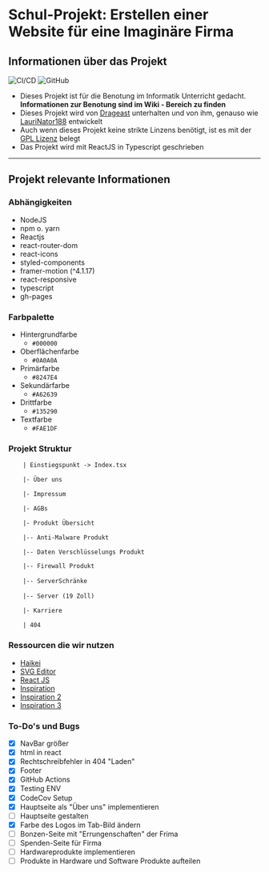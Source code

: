 # Schul-Projekt: Erstellen einer Website für eine Imaginäre Firma

## Informationen über das Projekt

![CI/CD](https://github.com/drageast/obersberg-zwei/workflows/CI/CD/badge.svg)
![GitHub](https://img.shields.io/github/license/Drageast/obersberg-zwei?label=Lizenz)

- Dieses Projekt ist für die Benotung im Informatik Unterricht gedacht. **Informationen zur Benotung sind im Wiki - Bereich zu finden**
- Dieses Projekt wird von [Drageast](https://github.com/drageast) unterhalten und von ihm, genauso wie [LauriNator188](https://github.com/LauriNator188) entwickelt
- Auch wenn dieses Projekt keine strikte Linzens benötigt, ist es mit der [GPL Lizenz](LICENSE) belegt
- Das Projekt wird mit ReactJS in Typescript geschrieben

---

## Projekt relevante Informationen

### **Abhängigkeiten**

- NodeJS
- npm o. yarn
- Reactjs
- react-router-dom
- react-icons
- styled-components
- framer-motion (^4.1.17)
- react-responsive
- typescript
- gh-pages

### **Farbpalette**

- Hintergrundfarbe
  - `#000000`
- Oberflächenfarbe
  - `#0A0A0A`
- Primärfarbe
  - `#8247E4`
- Sekundärfarbe
  - `#A62639`
- Drittfarbe
  - `#135290`
- Textfarbe
  - `#FAE1DF`

### **Projekt Struktur**

```txt
    | Einstiegspunkt -> Index.tsx

    |- Über uns

    |- Impressum

    |- AGBs

    |- Produkt Übersicht

    |-- Anti-Malware Produkt

    |-- Daten Verschlüsselungs Produkt

    |-- Firewall Produkt
    
    |-- ServerSchränke
    
    |-- Server (19 Zoll)

    |- Karriere

    | 404
```

### **Ressourcen die wir nutzen**

- [Haikei](https://app.haikei.app/)
- [SVG Editor](https://editor.method.ac/)
- [React JS](https://reactjs.org/)
- [Inspiration](https://www.accenture.com/us-en)
- [Inspiration 2](https://www.inter-tech.de/products/ipc/server-cases)
- [Inspiration 3](https://www.serverschrank24.de/18-he-serverschrank-19-mit-glastur-bxtxh-600-x-600-x-1000mm.html)

### **To-Do's und Bugs**

- [x] NavBar größer
- [x] html in react
- [x] Rechtschreibfehler in 404 "Laden"
- [x] Footer
- [x] GitHub Actions
- [x] Testing ENV
- [x] CodeCov Setup
- [x] Hauptseite als "Über uns" implementieren
- [ ] Hauptseite gestalten
- [x] Farbe des Logos im Tab-Bild ändern
- [ ] Bonzen-Seite mit "Errungenschaften" der Frima
- [ ] Spenden-Seite für Firma
- [ ] Hardwareprodukte implementieren
- [ ] Produkte in Hardware und Software Produkte aufteilen
